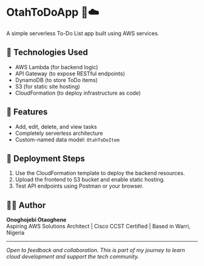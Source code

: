 # OtahToDoApp 📝☁️

A simple serverless To-Do List app built using AWS services.

## 🔧 Technologies Used
- AWS Lambda (for backend logic)
- API Gateway (to expose RESTful endpoints)
- DynamoDB (to store ToDo items)
- S3 (for static site hosting)
- CloudFormation (to deploy infrastructure as code)

## 📁 Features
- Add, edit, delete, and view tasks
- Completely serverless architecture
- Custom-named data model: `OtahToDoItem`

## 🚀 Deployment Steps
1. Use the CloudFormation template to deploy the backend resources.
2. Upload the frontend to S3 bucket and enable static hosting.
3. Test API endpoints using Postman or your browser.

## 🙌🏽 Author
**Onoghojebi Otaoghene**  
Aspiring AWS Solutions Architect | Cisco CCST Certified | Based in Warri, Nigeria

---

*Open to feedback and collaboration. This is part of my journey to learn cloud development and support the tech community.*
